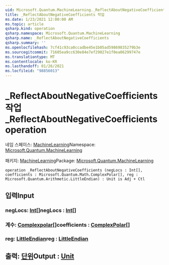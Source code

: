 ```yaml
---
uid: Microsoft.Quantum.MachineLearning._ReflectAboutNegativeCoefficients
title: _ReflectAboutNegativeCoefficients 작업
ms.date: 1/23/2021 12:00:00 AM
ms.topic: article
qsharp.kind: operation
qsharp.namespace: Microsoft.Quantum.MachineLearning
qsharp.name: _ReflectAboutNegativeCoefficients
qsharp.summary: ''
ms.openlocfilehash: 7cf41c93ca0ccadbe45e1b05ad59869835279b3e
ms.sourcegitcommit: 71605ea9cc630e84e7ef29027e1f0ea06299747e
ms.translationtype: MT
ms.contentlocale: ko-KR
ms.lasthandoff: 01/26/2021
ms.locfileid: "98856013"
---
```

# <a name="_reflectaboutnegativecoefficients-operation"></a><span data-ttu-id="c2a9d-102">_ReflectAboutNegativeCoefficients 작업</span><span class="sxs-lookup"><span data-stu-id="c2a9d-102">_ReflectAboutNegativeCoefficients operation</span></span>

<span data-ttu-id="c2a9d-103">네임 스페이스: [MachineLearning](xref:Microsoft.Quantum.MachineLearning)</span><span class="sxs-lookup"><span data-stu-id="c2a9d-103">Namespace: [Microsoft.Quantum.MachineLearning](xref:Microsoft.Quantum.MachineLearning)</span></span>

<span data-ttu-id="c2a9d-104">패키지: [MachineLearning](https://nuget.org/packages/Microsoft.Quantum.MachineLearning)</span><span class="sxs-lookup"><span data-stu-id="c2a9d-104">Package: [Microsoft.Quantum.MachineLearning](https://nuget.org/packages/Microsoft.Quantum.MachineLearning)</span></span>




```qsharp
operation _ReflectAboutNegativeCoefficients (negLocs : Int[], coefficients : Microsoft.Quantum.Math.ComplexPolar[], reg : Microsoft.Quantum.Arithmetic.LittleEndian) : Unit is Adj + Ctl
```


## <a name="input"></a><span data-ttu-id="c2a9d-105">입력</span><span class="sxs-lookup"><span data-stu-id="c2a9d-105">Input</span></span>

### <a name="neglocs--int"></a><span data-ttu-id="c2a9d-106">negLocs: [Int](xref:microsoft.quantum.lang-ref.int)[]</span><span class="sxs-lookup"><span data-stu-id="c2a9d-106">negLocs : [Int](xref:microsoft.quantum.lang-ref.int)[]</span></span>




### <a name="coefficients--complexpolar"></a><span data-ttu-id="c2a9d-107">계수: [Complexpolar](xref:Microsoft.Quantum.Math.ComplexPolar)[]</span><span class="sxs-lookup"><span data-stu-id="c2a9d-107">coefficients : [ComplexPolar](xref:Microsoft.Quantum.Math.ComplexPolar)[]</span></span>




### <a name="reg--littleendian"></a><span data-ttu-id="c2a9d-108">reg: [LittleEndian](xref:Microsoft.Quantum.Arithmetic.LittleEndian)</span><span class="sxs-lookup"><span data-stu-id="c2a9d-108">reg : [LittleEndian](xref:Microsoft.Quantum.Arithmetic.LittleEndian)</span></span>





## <a name="output--unit"></a><span data-ttu-id="c2a9d-109">출력: [단위](xref:microsoft.quantum.lang-ref.unit)</span><span class="sxs-lookup"><span data-stu-id="c2a9d-109">Output : [Unit](xref:microsoft.quantum.lang-ref.unit)</span></span>

